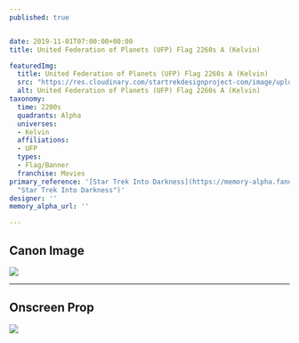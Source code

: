 ```yaml
---
published: true


date: 2019-11-01T07:00:00+00:00
title: United Federation of Planets (UFP) Flag 2260s A (Kelvin)

featuredImg:
  title: United Federation of Planets (UFP) Flag 2260s A (Kelvin)
  src: "https://res.cloudinary.com/startrekdesignproject-com/image/upload/v1572641658/UFPFlag2260sAKelvin.png"
  alt: United Federation of Planets (UFP) Flag 2260s A (Kelvin)
taxonomy:
  time: 2200s
  quadrants: Alpha
  universes:
  - Kelvin
  affiliations:
  - UFP
  types:
  - Flag/Banner
  franchise: Movies
primary_reference: '[Star Trek Into Darkness](https://memory-alpha.fandom.com/wiki/Star_Trek_Into_Darkness
  "Star Trek Into Darkness")'
designer: ''
memory_alpha_url: ''

---
```

## Canon Image

![](https://res.cloudinary.com/startrekdesignproject-com/image/upload/v1572644119/UFPFlag2260sAKelvin1.jpg)

___
## Onscreen Prop

![](https://res.cloudinary.com/startrekdesignproject-com/image/upload/v1572641658/Star_Trek_Live_Auction_catalogue.jpg)